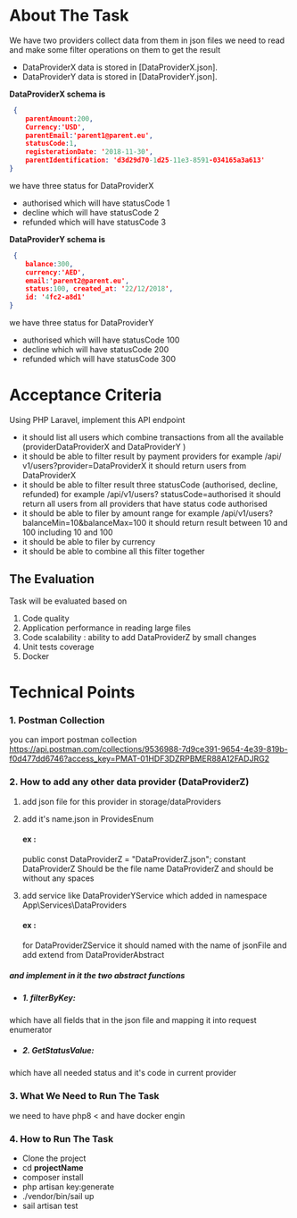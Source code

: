 
# About The Task

We have two providers collect data from them in json files we need to read and make some filter operations on them to get the result

- DataProviderX data is stored in [DataProviderX.json].
- DataProviderY data is stored in [DataProviderY.json].

**DataProviderX schema is**
```json
 { 
    parentAmount:200,
    Currency:'USD', 
    parentEmail:'parent1@parent.eu', 
    statusCode:1, 
    registerationDate: '2018-11-30', 
    parentIdentification: 'd3d29d70-1d25-11e3-8591-034165a3a613' 
}
```
 we have three status for DataProviderX 
*   authorised which will have statusCode 1 
*   decline which will have statusCode 2 
*   refunded which will have statusCode 3

**DataProviderY schema is**
```json
 { 
    balance:300, 
    currency:'AED', 
    email:'parent2@parent.eu', 
    status:100, created_at: '22/12/2018', 
    id: '4fc2-a8d1' 
}
```

we have three status for DataProviderY
*  authorised which will have statusCode 100
*  decline which will have statusCode 200
*  refunded which will have statusCode 300

# **Acceptance Criteria**
Using PHP Laravel, implement this API endpoint
* it should list all users which combine transactions from all the available
  (providerDataProviderX and DataProviderY )
* it should be able to filter result by payment providers for example /api/
v1/users?provider=DataProviderX it should return users from
DataProviderX
* it should be able to filter result three statusCode
(authorised, decline, refunded) for example /api/v1/users?
statusCode=authorised it should return all users from all providers that
have status code authorised
* it should be able to filer by amount range for example /api/v1/users?
balanceMin=10&balanceMax=100 it should return result between 10 and
100 including 10 and 100
* it should be able to filer by currency
* it should be able to combine all this filter together

## The Evaluation

Task will be evaluated based on
1. Code quality
2. Application performance in reading large files
3. Code scalability : ability to add DataProviderZ by small changes
4. Unit tests coverage
5. Docker


# Technical Points

### 1. Postman Collection
you can import postman collection
https://api.postman.com/collections/9536988-7d9ce391-9654-4e39-819b-f0d477dd6746?access_key=PMAT-01HDF3DZRPBMER88A12FADJRG2
### 2. How to add any other data provider (DataProviderZ)
1. add json file for this provider in storage/dataProviders
2. add it's name.json in ProvidesEnum

    #### ex :
    
    public const DataProviderZ = "DataProviderZ.json";
    constant DataProviderZ Should be the file name DataProviderZ and should be without any spaces
3. add service  like DataProviderYService which added in namespace App\Services\DataProviders 

    #### ex :
    for DataProviderZService it should named with the name of jsonFile and add extend from DataProviderAbstract

##### and implement in it the **two abstract functions**

* #####   1. filterByKey:
which have all fields that in the json file and mapping it into request enumerator
* #####   2. GetStatusValue:
which have all needed status and it's code in current provider 

### 3. What We Need to Run The Task
we need to have php8 <
and have docker engin

### 4. How to Run The Task
* Clone the project
* cd **projectName**
* composer install
* php artisan key:generate
* ./vendor/bin/sail up
* sail artisan test 




